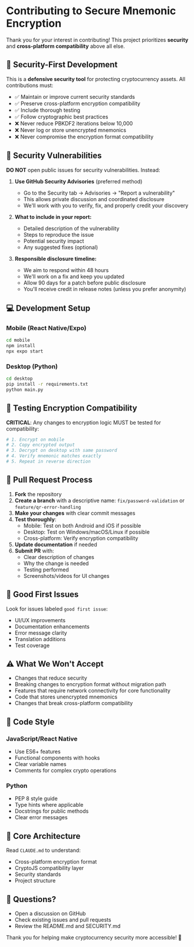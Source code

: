 # Contributing to Secure Mnemonic Encryption

Thank you for your interest in contributing! This project prioritizes **security** and **cross-platform compatibility** above all else.

## 🔐 Security-First Development

This is a **defensive security tool** for protecting cryptocurrency assets. All contributions must:

- ✅ Maintain or improve current security standards
- ✅ Preserve cross-platform encryption compatibility
- ✅ Include thorough testing
- ✅ Follow cryptographic best practices
- ❌ Never reduce PBKDF2 iterations below 10,000
- ❌ Never log or store unencrypted mnemonics
- ❌ Never compromise the encryption format compatibility

## 🚨 Security Vulnerabilities

**DO NOT** open public issues for security vulnerabilities. Instead:

1. **Use GitHub Security Advisories** (preferred method)
   - Go to the Security tab → Advisories → "Report a vulnerability"
   - This allows private discussion and coordinated disclosure
   - We'll work with you to verify, fix, and properly credit your discovery

2. **What to include in your report:**
   - Detailed description of the vulnerability
   - Steps to reproduce the issue
   - Potential security impact
   - Any suggested fixes (optional)

3. **Responsible disclosure timeline:**
   - We aim to respond within 48 hours
   - We'll work on a fix and keep you updated
   - Allow 90 days for a patch before public disclosure
   - You'll receive credit in release notes (unless you prefer anonymity)

## 💻 Development Setup

### Mobile (React Native/Expo)

```bash
cd mobile
npm install
npx expo start
```

### Desktop (Python)

```bash
cd desktop
pip install -r requirements.txt
python main.py
```

## 🧪 Testing Encryption Compatibility

**CRITICAL**: Any changes to encryption logic MUST be tested for compatibility:

```bash
# 1. Encrypt on mobile
# 2. Copy encrypted output
# 3. Decrypt on desktop with same password
# 4. Verify mnemonic matches exactly
# 5. Repeat in reverse direction
```

## 📝 Pull Request Process

1. **Fork** the repository
2. **Create a branch** with a descriptive name: `fix/password-validation` or `feature/qr-error-handling`
3. **Make your changes** with clear commit messages
4. **Test thoroughly**:
   - Mobile: Test on both Android and iOS if possible
   - Desktop: Test on Windows/macOS/Linux if possible
   - Cross-platform: Verify encryption compatibility
5. **Update documentation** if needed
6. **Submit PR** with:
   - Clear description of changes
   - Why the change is needed
   - Testing performed
   - Screenshots/videos for UI changes

## 🎯 Good First Issues

Look for issues labeled `good first issue`:
- UI/UX improvements
- Documentation enhancements
- Error message clarity
- Translation additions
- Test coverage

## ⚠️ What We Won't Accept

- Changes that reduce security
- Breaking changes to encryption format without migration path
- Features that require network connectivity for core functionality
- Code that stores unencrypted mnemonics
- Changes that break cross-platform compatibility

## 📖 Code Style

### JavaScript/React Native
- Use ES6+ features
- Functional components with hooks
- Clear variable names
- Comments for complex crypto operations

### Python
- PEP 8 style guide
- Type hints where applicable
- Docstrings for public methods
- Clear error messages

## 🔑 Core Architecture

Read `CLAUDE.md` to understand:
- Cross-platform encryption format
- CryptoJS compatibility layer
- Security standards
- Project structure

## 💬 Questions?

- Open a discussion on GitHub
- Check existing issues and pull requests
- Review the README.md and SECURITY.md

Thank you for helping make cryptocurrency security more accessible! 🔐
